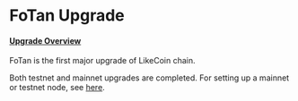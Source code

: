 # FoTan Upgrade

#### [Upgrade Overview](https://blog.like.co/en/likecoin-chain-fotan-upgrade-overview-4827a933b22/)

FoTan is the first major upgrade of LikeCoin chain.

Both testnet and mainnet upgrades are completed. For setting up a mainnet or testnet node, see [here](../../likecoin-chain-node/setup-a-node/).
